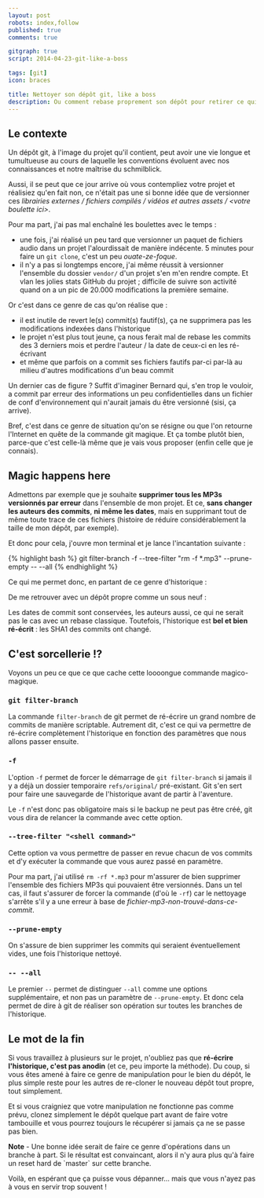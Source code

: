 ```yaml
---
layout: post
robots: index,follow
published: true
comments: true

gitgraph: true
script: 2014-04-23-git-like-a-boss

tags: [git]
icon: braces

title: Nettoyer son dépôt git, like a boss
description: Ou comment rebase proprement son dépôt pour retirer ce qui n'aurait jamais du y être commit, tout en conservant l'historique (si si, c'est possible).
---
```


## Le contexte

Un dépôt git, à l'image du projet qu'il contient, peut avoir une vie longue et tumultueuse au cours de laquelle les conventions évoluent avec nos connaissances et notre maîtrise du schmilblick.

Aussi, il se peut que ce jour arrive où vous contempliez votre projet et réalisiez qu'en fait non, ce n'était pas une si bonne idée que de versionner ces *librairies externes / fichiers compilés / vidéos et autres assets / &lt;votre boulette ici&gt;*.

Pour ma part, j'ai pas mal enchaîné les boulettes avec le temps :

- une fois, j'ai réalisé un peu tard que versionner un paquet de fichiers audio dans un projet l'alourdissait de manière indécente. 5 minutes pour faire un `git clone`, c'est un peu *ouate-ze-foque*.
- il n'y a pas si longtemps encore, j'ai même réussit à versionner l'ensemble du dossier `vendor/` d'un projet s'en m'en rendre compte. Et vlan les jolies stats GitHub du projet ; difficile de suivre son activité quand on a un pic de 20.000 modifications la première semaine.

Or c'est dans ce genre de cas qu'on réalise que :

- il est inutile de revert le(s) commit(s) fautif(s), ça ne supprimera pas les modifications indexées dans l'historique
- le projet n'est plus tout jeune, ça nous ferait mal de rebase les commits des 3 derniers mois et perdre l'auteur / la date de ceux-ci en les ré-écrivant
- et même que parfois on a commit ses fichiers fautifs par-ci par-là au milieu d'autres modifications d'un beau commit

Un dernier cas de figure ? Suffit d'imaginer Bernard qui, s'en trop le vouloir, a commit par erreur des informations un peu confidentielles dans un fichier de conf d'environnement qui n'aurait jamais du être versionné (sisi, ça arrive).

Bref, c'est dans ce genre de situation qu'on se résigne ou que l'on retourne l'Internet en quête de la commande git magique. Et ça tombe plutôt bien, parce-que c'est celle-là même que je vais vous proposer (enfin celle que je connais).

## Magic happens here

Admettons par exemple que je souhaite **supprimer tous les MP3s versionnés par erreur** dans l'ensemble de mon projet.
 Et ce, **sans changer les auteurs des commits**, **ni même les dates**, mais en supprimant tout de même toute trace de ces fichiers (histoire de réduire considérablement la taille de mon dépôt, par exemple).

Et donc pour cela, j'ouvre mon terminal et je lance l'incantation suivante :

{% highlight bash %}
git filter-branch -f --tree-filter "rm -f *.mp3" --prune-empty -- --all
{% endhighlight %}

Ce qui me permet donc, en partant de ce genre d'historique :

<div><!-- This div is a bit nasty but necessary for Jekyll/Markdown to correctly compile the canvas -->
  <canvas id="dirty-repo"></canvas>
</div>

De me retrouver avec un dépôt propre comme un sous neuf :

<div><!-- This div is a bit nasty but necessary for Jekyll/Markdown to correctly compile the canvas -->
  <canvas id="clean-repo"></canvas>
</div>

Les dates de commit sont conservées, les auteurs aussi, ce qui ne serait pas le cas avec un rebase classique. Toutefois, l'historique est **bel et bien ré-écrit** : les SHA1 des commits ont changé.

## C'est sorcellerie !?

Voyons un peu ce que ce que cache cette loooongue commande magico-magique.

### `git filter-branch`

La commande `filter-branch` de git permet de ré-écrire un grand nombre de commits de manière scriptable. Autrement
dit, c'est ce qui va permettre de ré-écrire complètement l'historique en fonction des paramètres que nous allons
passer ensuite.

### `-f`

L'option `-f` permet de forcer le démarrage de `git filter-branch` si jamais il y a déjà un dossier temporaire `refs/original/` pré-existant. Git s'en sert pour faire une sauvegarde de l'historique avant de partir à l'aventure.

Le `-f` n'est donc pas obligatoire mais si le backup ne peut pas être créé, git vous dira de relancer la commande avec cette option.

### `--tree-filter "<shell command>"`

Cette option va vous permettre de passer en revue chacun de vos commits et d'y exécuter la commande que vous aurez passé en paramètre.

Pour ma part, j'ai utilisé `rm -rf *.mp3` pour m'assurer de bien supprimer l'ensemble des fichiers MP3s qui pouvaient être versionnés. Dans un tel cas, il faut s'assurer de forcer la commande (d'où le `-rf`) car le nettoyage s'arrête s'il y a une erreur à base de *fichier-mp3-non-trouvé-dans-ce-commit*.

### `--prune-empty`

On s'assure de bien supprimer les commits qui seraient éventuellement vides, une fois l'historique nettoyé.

### `-- --all`

Le premier `--` permet de distinguer `--all` comme une options supplémentaire, et non pas un paramètre de `--prune-empty`. Et donc cela permet de dire à git de réaliser son opération sur toutes les branches de l'historique.

## Le mot de la fin

Si vous travaillez à plusieurs sur le projet, n'oubliez pas que **ré-écrire l'historique, c'est pas anodin** (et ce,
peu importe la méthode). Du coup, si vous êtes amené à faire ce genre de manipulation pour le bien du dépôt,
le plus simple reste pour les autres de re-cloner le nouveau dépôt tout propre, tout simplement.

Et si vous craigniez que votre manipulation ne fonctionne pas comme prévu, clonez simplement le dépôt quelque part avant de faire votre tambouille et vous pourrez toujours le récupérer si jamais ça ne se passe pas bien.

<p class="islet"><strong>Note</strong> - Une bonne idée serait de faire ce genre d'opérations dans un branche à part. Si le résultat est convaincant, alors il n'y aura plus qu'à faire un reset hard de `master` sur cette branche.</p>

Voilà, en espérant que ça puisse vous dépanner... mais que vous n'ayez pas à vous en servir trop souvent !

